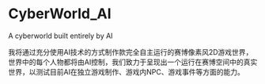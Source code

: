 # CyberWorld_AI
  A cyberworld built entirely by AI
  
  我将通过充分使用AI技术的方式制作款完全自主运行的赛博像素风2D游戏世界，世界中的每个人物都将由AI控制，我们致力于呈现出一个运行在赛博空间中的真实世界，以测试目前AI在独立游戏制作、游戏内NPC、游戏事件等方面的能力。
